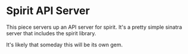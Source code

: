 # Spirit API Server

This piece servers up an API server for spirit.  It's a pretty simple sinatra
server that includes the spirit library.

It's likely that someday this will be its own gem.
